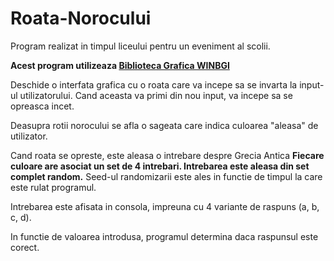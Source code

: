 # Roata-Norocului

Program realizat in timpul liceului pentru un eveniment al scolii.

**Acest program utilizeaza [Biblioteca Grafica WINBGI](https://programarecurabdare.ro/2018/11/24/instalarea-bibliotecii-grafice-winbgim/)**


Deschide o interfata grafica cu o roata care va incepe sa se invarta la input-ul utilizatorului.
Cand aceasta va primi din nou input, va incepe sa se opreasca incet.

Deasupra rotii norocului se afla o sageata care indica culoarea "aleasa" de utilizator.

Cand roata se opreste, este aleasa o intrebare despre Grecia Antica
**Fiecare culoare are asociat un set de 4 intrebari. Intrebarea este aleasa din set complet random.**
Seed-ul randomizarii este ales in functie de timpul la care este rulat programul.

Intrebarea este afisata in consola, impreuna cu 4 variante de raspuns (a, b, c, d).

In functie de valoarea introdusa, programul determina daca raspunsul este corect.